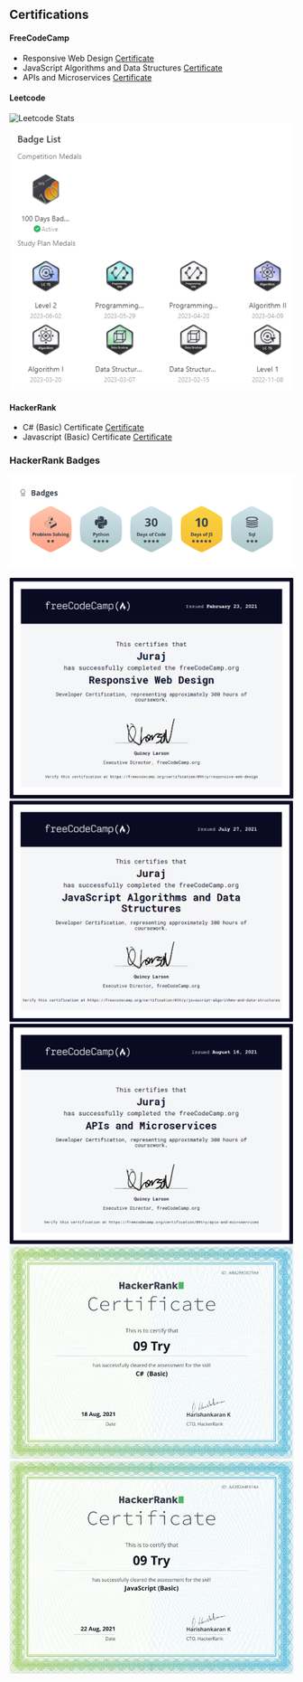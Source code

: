 ## Certifications
#### FreeCodeCamp
- Responsive Web Design [Certificate](https://www.freecodecamp.org/certification/09try/responsive-web-design)
- JavaScript Algorithms and Data Structures [Certificate](https://www.freecodecamp.org/certification/09try/javascript-algorithms-and-data-structures)
- APIs and Microservices [Certificate](https://www.freecodecamp.org/certification/09try/apis-and-microservices)
#### Leetcode
![Leetcode Stats](https://leetcard.jacoblin.cool/0994try)
![badges image](https://github.com/09try/certificates/blob/master/leetcode_badges.PNG)

#### HackerRank
- C# (Basic) Certificate [Certificate](https://www.hackerrank.com/certificates/aba2fed073ae)
- Javascript (Basic) Certificate [Certificate](https://www.hackerrank.com/certificates/aa382a4f614a)

### HackerRank Badges
![badges image](https://github.com/09try/certificates/blob/master/badges.PNG)

![certificate image](https://github.com/09try/certificates/blob/master/responsive_web_design.PNG)
![certificate image](https://github.com/09try/certificates/blob/master/javascript_algorithms_and_data_structures.PNG)
![certificate image](https://github.com/09try/certificates/blob/master/apis_and_microservices.PNG)
![certificate image](https://github.com/09try/certificates/blob/master/csharp_basic_certificate.PNG)
![certificate image](https://github.com/09try/certificates/blob/master/javascript_basic_certificate.PNG)
